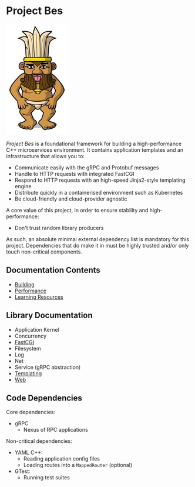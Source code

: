 Project Bes
===========
![Egyptian God Bes](docs/img/bes.jpeg "Egyptian God Bes")

_Project Bes_ is a foundational framework for building a high-performance C++ microservices environment. It contains
application templates and an infrastructure that allows you to:
* Communicate easily with the gRPC and Protobuf messages
* Handle to HTTP requests with integrated FastCGI
* Respond to HTTP requests with an high-speed Jinja2-style templating engine
* Distribute quickly in a containerised environment such as Kubernetes
* Be cloud-friendly and cloud-provider agnostic

A core value of this project, in order to ensure stability and high-performance:
* Don't trust random library producers

As such, an absolute minimal external dependency list is mandatory for this project. Dependencies that do make it in
must be highly trusted and/or only touch non-critical components. 

Documentation Contents
----------------------
* [Building](docs/Building.md)
* [Performance](docs/Performance.md)
* [Learning Resources](docs/Learning_Resources.md)

Library Documentation
---------------------
* Application Kernel
* Concurrency
* [FastCGI](docs/library/FastCGI.md)
* Filesystem
* Log
* Net
* Service (gRPC abstraction)
* [Templating](docs/library/Templating.md)
* [Web](docs/library/Web.md)

Code Dependencies
-----------------
Core dependencies:
* gRPC
  * Nexus of RPC applications

Non-critical dependencies:
* YAML C++:
  * Reading application config files
  * Loading routes into a `MappedRouter` (optional)
* GTest:
  * Running test suites

